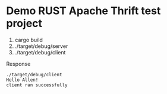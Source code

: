 # Demo RUST Apache Thrift test project

1. cargo build
2. ./target/debug/server
3. ./target/debug/client

Response

```console
./target/debug/client
Hello Allen!
client ran successfully
```